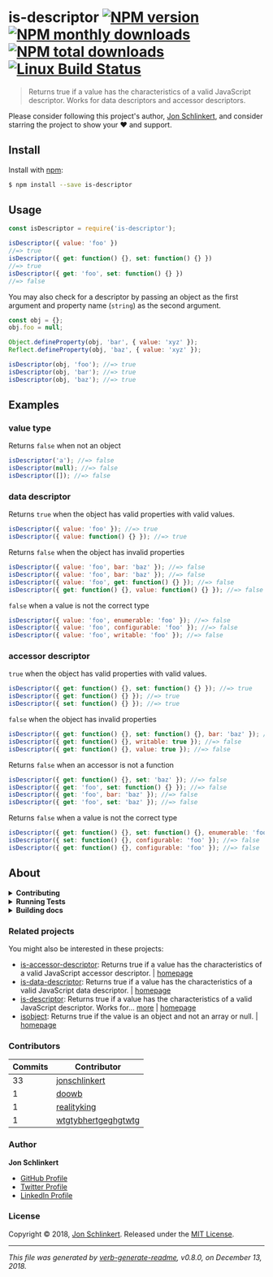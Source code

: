 # is-descriptor [![NPM version](https://img.shields.io/npm/v/is-descriptor.svg?style=flat)](https://www.npmjs.com/package/is-descriptor) [![NPM monthly downloads](https://img.shields.io/npm/dm/is-descriptor.svg?style=flat)](https://npmjs.org/package/is-descriptor) [![NPM total downloads](https://img.shields.io/npm/dt/is-descriptor.svg?style=flat)](https://npmjs.org/package/is-descriptor) [![Linux Build Status](https://img.shields.io/travis/jonschlinkert/is-descriptor.svg?style=flat&label=Travis)](https://travis-ci.org/jonschlinkert/is-descriptor)

> Returns true if a value has the characteristics of a valid JavaScript descriptor. Works for data descriptors and accessor descriptors.

Please consider following this project's author, [Jon Schlinkert](https://github.com/jonschlinkert), and consider starring the project to show your :heart: and support.

## Install

Install with [npm](https://www.npmjs.com/):

```sh
$ npm install --save is-descriptor
```

## Usage

```js
const isDescriptor = require('is-descriptor');

isDescriptor({ value: 'foo' })
//=> true
isDescriptor({ get: function() {}, set: function() {} })
//=> true
isDescriptor({ get: 'foo', set: function() {} })
//=> false
```

You may also check for a descriptor by passing an object as the first argument and property name (`string`) as the second argument.

```js
const obj = {};
obj.foo = null;

Object.defineProperty(obj, 'bar', { value: 'xyz' });
Reflect.defineProperty(obj, 'baz', { value: 'xyz' });

isDescriptor(obj, 'foo'); //=> true
isDescriptor(obj, 'bar'); //=> true
isDescriptor(obj, 'baz'); //=> true
```

## Examples

### value type

Returns `false` when not an object

```js
isDescriptor('a'); //=> false
isDescriptor(null); //=> false
isDescriptor([]); //=> false
```

### data descriptor

Returns `true` when the object has valid properties with valid values.

```js
isDescriptor({ value: 'foo' }); //=> true
isDescriptor({ value: function() {} }); //=> true
```

Returns `false` when the object has invalid properties

```js
isDescriptor({ value: 'foo', bar: 'baz' }); //=> false
isDescriptor({ value: 'foo', bar: 'baz' }); //=> false
isDescriptor({ value: 'foo', get: function() {} }); //=> false
isDescriptor({ get: function() {}, value: function() {} }); //=> false
```

`false` when a value is not the correct type

```js
isDescriptor({ value: 'foo', enumerable: 'foo' }); //=> false
isDescriptor({ value: 'foo', configurable: 'foo' }); //=> false
isDescriptor({ value: 'foo', writable: 'foo' }); //=> false
```

### accessor descriptor

`true` when the object has valid properties with valid values.

```js
isDescriptor({ get: function() {}, set: function() {} }); //=> true
isDescriptor({ get: function() {} }); //=> true
isDescriptor({ set: function() {} }); //=> true
```

`false` when the object has invalid properties

```js
isDescriptor({ get: function() {}, set: function() {}, bar: 'baz' }); //=> false
isDescriptor({ get: function() {}, writable: true }); //=> false
isDescriptor({ get: function() {}, value: true }); //=> false
```

Returns `false` when an accessor is not a function

```js
isDescriptor({ get: function() {}, set: 'baz' }); //=> false
isDescriptor({ get: 'foo', set: function() {} }); //=> false
isDescriptor({ get: 'foo', bar: 'baz' }); //=> false
isDescriptor({ get: 'foo', set: 'baz' }); //=> false
```

Returns `false` when a value is not the correct type

```js
isDescriptor({ get: function() {}, set: function() {}, enumerable: 'foo' }); //=> false
isDescriptor({ set: function() {}, configurable: 'foo' }); //=> false
isDescriptor({ get: function() {}, configurable: 'foo' }); //=> false
```

## About

<details>
<summary><strong>Contributing</strong></summary>

Pull requests and stars are always welcome. For bugs and feature requests, [please create an issue](../../issues/new).

</details>

<details>
<summary><strong>Running Tests</strong></summary>

Running and reviewing unit tests is a great way to get familiarized with a library and its API. You can install dependencies and run tests with the following command:

```sh
$ npm install && npm test
```

</details>

<details>
<summary><strong>Building docs</strong></summary>

_(This project's readme.md is generated by [verb](https://github.com/verbose/verb-generate-readme), please don't edit the readme directly. Any changes to the readme must be made in the [.verb.md](.verb.md) readme template.)_

To generate the readme, run the following command:

```sh
$ npm install -g verbose/verb#dev verb-generate-readme && verb
```

</details>

### Related projects

You might also be interested in these projects:

* [is-accessor-descriptor](https://www.npmjs.com/package/is-accessor-descriptor): Returns true if a value has the characteristics of a valid JavaScript accessor descriptor. | [homepage](https://github.com/jonschlinkert/is-accessor-descriptor "Returns true if a value has the characteristics of a valid JavaScript accessor descriptor.")
* [is-data-descriptor](https://www.npmjs.com/package/is-data-descriptor): Returns true if a value has the characteristics of a valid JavaScript data descriptor. | [homepage](https://github.com/jonschlinkert/is-data-descriptor "Returns true if a value has the characteristics of a valid JavaScript data descriptor.")
* [is-descriptor](https://www.npmjs.com/package/is-descriptor): Returns true if a value has the characteristics of a valid JavaScript descriptor. Works for… [more](https://github.com/jonschlinkert/is-descriptor) | [homepage](https://github.com/jonschlinkert/is-descriptor "Returns true if a value has the characteristics of a valid JavaScript descriptor. Works for data descriptors and accessor descriptors.")
* [isobject](https://www.npmjs.com/package/isobject): Returns true if the value is an object and not an array or null. | [homepage](https://github.com/jonschlinkert/isobject "Returns true if the value is an object and not an array or null.")

### Contributors

| **Commits** | **Contributor** |  
| --- | --- |  
| 33 | [jonschlinkert](https://github.com/jonschlinkert) |  
| 1  | [doowb](https://github.com/doowb) |  
| 1  | [realityking](https://github.com/realityking) |  
| 1  | [wtgtybhertgeghgtwtg](https://github.com/wtgtybhertgeghgtwtg) |  

### Author

**Jon Schlinkert**

* [GitHub Profile](https://github.com/jonschlinkert)
* [Twitter Profile](https://twitter.com/jonschlinkert)
* [LinkedIn Profile](https://linkedin.com/in/jonschlinkert)

### License

Copyright © 2018, [Jon Schlinkert](https://github.com/jonschlinkert).
Released under the [MIT License](LICENSE).

***

_This file was generated by [verb-generate-readme](https://github.com/verbose/verb-generate-readme), v0.8.0, on December 13, 2018._